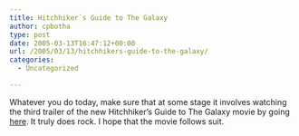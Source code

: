 ```yaml
---
title: Hitchhiker`s Guide to The Galaxy
author: cpbotha
type: post
date: 2005-03-13T16:47:12+00:00
url: /2005/03/13/hitchhikers-guide-to-the-galaxy/
categories:
  - Uncategorized

---
```

Whatever you do today, make sure that at some stage it involves watching the third trailer of the new Hitchhiker&#8217;s Guide to The Galaxy movie by going [here][1]. It truly does rock. I hope that the movie follows suit.

 [1]: http://www.apple.com/trailers/touchstone/hitchhikersguidetothegalaxy/trailer_3/